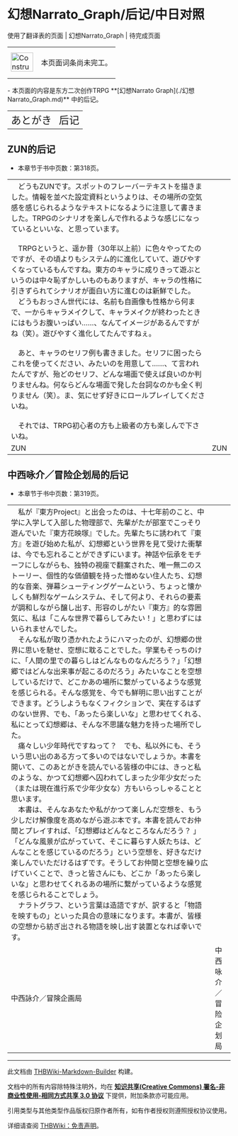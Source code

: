 # 幻想Narrato_Graph/后记/中日对照

<!-- source html: G:\repos\THBWiki-Markdown-Builder\THBWikiMarkdown\Temp\main\c\cf\ns0%3A%E5%B9%BB%E6%83%B3Narrato_Graph%2F%E5%90%8E%E8%AE%B0%2F%E4%B8%AD%E6%97%A5%E5%AF%B9%E7%85%A7.html -->

使用了翻译表的页面 | 幻想Narrato_Graph | 待完成页面

<center>

<table>
<tbody><tr>
<td class="mbox-image"><div style="width: 52px;">
  <a href="./文件-ConstructionClock.png.md" class="image"><img alt="ConstructionClock.png" src="https://upload.thwiki.cc/thumb/f/f1/ConstructionClock.png/50px-ConstructionClock.png" decoding="async" loading="lazy" width="50" height="43" srcset="https://upload.thwiki.cc/thumb/f/f1/ConstructionClock.png/75px-ConstructionClock.png 1.5x, https://upload.thwiki.cc/thumb/f/f1/ConstructionClock.png/100px-ConstructionClock.png 2x" data-file-width="689" data-file-height="587"></a></div></td>
<td class="mbox-text" style=""><br>本页面词条尚未完工。<br><br></td>
</tr>
</tbody></table>


</center>
- 本页面的内容是东方二次创作TRPG **[幻想Narrato Graph](./幻想Narrato_Graph.md)** 中的后记。

  
  

  
  
  

  


<table><tbody><tr class="tt-content-header" id="=-1" data-pos="&#91;&quot;=&quot;,1&#93;"><td class="tt-jah" lang="ja"><div class="poem"><big><big>あとがき</big></big></div></td><td class="tt-zhh" lang="zh"><div class="poem"><big><big>后记</big></big></div></td></tr></tbody></table>


## ZUN的后记
- 本章节于书中页数：第318页。


<table><tbody><tr class="tt-content" id="ZUN的后记-1" data-pos="&#91;&quot;ZUN\u7684\u540e\u8bb0&quot;,1&#93;"><td class="tt-ja" lang="ja"><div class="poem">　どうもZUNです。スポットのフレーバーテキストを描きました。情報を並べた設定資料というよりは、その場所の空気感を感じられるようなテキストになるように注意して書きました。TRPGのシナリオを楽しんで作れるような感じになっているといいな、と思っています。<br><br>　TRPGというと、遥か昔（30年以上前）に色々やってたのですが、その頃よりもシステム的に進化していて、遊びやすくなっているもんですね。東方のキャラに成りきって遊ぶというのは中々恥ずかしいものもありますが、キャラの性格に引きずられてシナリオが面白い方に進むのは新鮮でした。<br>　どうもおっさん世代には、名前も自画像も性格から何まで、一からキャラメイクして、キャラメイクが終わったときにはもうお腹いっぱい……、なんてイメージがあるんですがね（笑）。遊びやすく進化してたんですねぇ。<br><br>　あと、キャラのセリフ例も書きました。セリフに困ったらこれを使ってください、みたいのを用意して……、て言われたんですが、殆どのセリフ、どんな場面で使えば良いのか判りませんね。何ならどんな場面で発した台詞なのかも全く判りません（笑）。ま、気にせず好きにロールプレイしてくださいね。<br><br>　それでは、TRPG初心者の方も上級者の方も楽しんで下さいね。</div></td><td class="tt-zh" lang="zh"><div class="poem"></div></td></tr><tr class="tt-content-right" id="ZUN的后记-2" data-pos="&#91;&quot;ZUN\u7684\u540e\u8bb0&quot;,2&#93;"><td class="tt-jar" lang="ja"><div class="poem">ZUN</div></td><td class="tt-zhr" lang="zh"><div class="poem">ZUN</div></td></tr></tbody></table>


## 中西咏介／冒险企划局的后记
- 本章节于书中页数：第319页。


<table><tbody><tr class="tt-content" id="中西咏介／冒险企划局的后记-1" data-pos="&#91;&quot;\u4e2d\u897f\u548f\u4ecb\uff0f\u5192\u9669\u4f01\u5212\u5c40\u7684\u540e\u8bb0&quot;,1&#93;"><td class="tt-ja" lang="ja"><div class="poem">　私が『東方Project』と出会ったのは、十七年前のこと、中学に入学して入部した物理部で、先輩がたが部室でこっそり遊んでいた『東方花映塚』でした。先輩たちに誘われて『東方』を遊び始めた私が、幻想郷という世界を見て受けた衝撃は、今でも忘れることができずにいます。神話や伝承をモチーフにしながらも、独特の視座で翻案された、唯一無二のストーリー、個性的な価値観を持った憎めない住人たち、幻想的な音楽、弾幕シューティングゲームという、ちょっと懐かしくも鮮烈なゲームシステム、そして何より、それらの要素が調和しながら醸し出す、形容のしがたい『東方』的な雰囲気に、私は「こんな世界で暮らしてみたい！」と思わずにはいられませんでした。<br>　そんな私が取り憑かれたようにハマったのが、幻想郷の世界に思いを馳せ、空想に耽ることでした。学業もそっちのけに、「人間の里での暮らしはどんなものなんだろう？」「幻想郷ではどんな出来事が起こるのだろう」みたいなことを空想しているだけで、どこかあの場所に繋がっているような感覚を感じられる。そんな感覚を、今でも鮮明に思い出すことができます。どうしようもなくフィクションで、実在するはずのない世界、でも、「あったら楽しいな」と思わせてくれる、私にとって幻想郷は、そんな不思議な魅力を持った場所でした。<br>　痛々しい少年時代ですねって？　でも、私以外にも、そういう思い出のある方って多いのではないでしょうか。本書を開いて、このあとがきを読んでいる皆様の中には、きっと私のような、かつて幻想郷へ囚われてしまった少年少女だった（または現在進行系で少年少女な）方もいらっしゃることと思います。<br>　本書は、そんなあなたや私がかつて楽しんだ空想を、もう少しだけ解像度を高めながら遊ぶ本です。本書を読んでお仲間とプレイすれば、「幻想郷はどんなところなんだろう？ 」「どんな風景が広がっていて、そこに暮らす人妖たちは、どんなことを感じているのだろう」という空想を、好きなだけ楽しんでいただけるはずです。そうしてお仲間と空想を繰り広げていくことで、きっと皆さんにも、どこか「あったら楽しいな」と思わせてくれるあの場所に繋がっているような感覚を感じられることでしょう。<br>　ナラトグラフ、という言葉は造語ですが、訳すると「物語を映すもの」といった具合の意味になります。本書が、皆様の空想から紡ぎ出される物語を映し出す装置となれば幸いです。</div></td><td class="tt-zh" lang="zh"><div class="poem"></div></td></tr><tr class="tt-content-right" id="中西咏介／冒险企划局的后记-2" data-pos="&#91;&quot;\u4e2d\u897f\u548f\u4ecb\uff0f\u5192\u9669\u4f01\u5212\u5c40\u7684\u540e\u8bb0&quot;,2&#93;"><td class="tt-jar" lang="ja"><div class="poem">中西詠介／冒険企画局</div></td><td class="tt-zhr" lang="zh"><div class="poem">中西咏介／冒险企划局</div></td></tr></tbody></table>


  
  

  





---

此文档由 [THBWiki-Markdown-Builder](https://github.com/Delsin-Yu/THBWiki-Markdown-Builder) 构建。

文档中的所有内容除特殊注明外，均在 [**知识共享(Creative Commons) 署名-非商业性使用-相同方式共享 3.0 协议**](https://creativecommons.org/licenses/by-sa/3.0/deed.zh-hans) 下提供，附加条款亦可能应用。

引用类型与其他类型作品版权归原作者所有，如有作者授权则遵照授权协议使用。

详细请查阅 [THBWiki：免责声明](https://thbwiki.cc/THBWiki:%E5%85%8D%E8%B4%A3%E5%A3%B0%E6%98%8E)。

